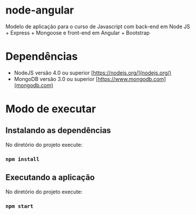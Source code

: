 # node-angular
Modelo de aplicação para o curso de Javascript com back-end em Node JS + Express + Mongoose e front-end em Angular + Bootstrap

# Dependências

- NodeJS versão 4.0 ou superior [https://nodejs.org/](nodejs.org/)
- MongoDB versão 3.0 ou superior [https://www.mongodb.com](mongodb.com)

# Modo de executar

## Instalando as dependências

No diretório do projeto execute:

### `npm install`

## Executando a aplicação

No diretório do projeto execute:

### `npm start`
